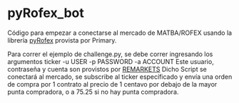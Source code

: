 # pyRofex_bot

Código para empezar a conectarse al mercado de MATBA/ROFEX usando la librería [pyRofex](https://github.com/matbarofex/pyRofex) provista por Primary.

Para correr el ejemplo de challenge.py, se debe correr ingresando los argumentos ticker -u USER -p PASSWORD -a ACCOUNT
Este usuario, contraseña y cuenta son provistos por [REMARKETS](https://remarkets.primary.ventures)
Dicho Script se conectará al mercado, se subscribe al ticker específicado y envía una orden de compra por 1 contrato al precio de 1 centavo por debajo de la mayor punta compradora, o a 75.25 si no hay punta compradora.
